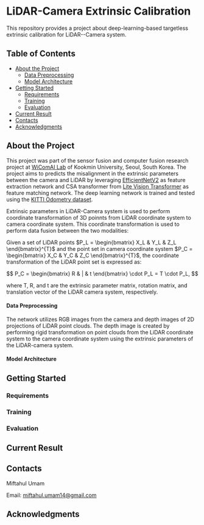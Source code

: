 # LiDAR-Camera Extrinsic Calibration
This repository provides a project about deep-learning-based targetless extrinsic calibration for LiDAR--Camera system.

## Table of Contents
- [About the Project](#about-the-project)
    * [Data Preprocessing](#data-preprocessing)
    * [Model Architecture](#model-architecture)
- [Getting Started](#getting-started)
    * [Requirements](#requirements)
    * [Training](#training)
    * [Evaluation](#evaluation)
- [Current Result](#current-result)
- [Contacts](#contacts)
- [Acknowledgments](#acknowledgments)

## About the Project 
This project was part of the sensor fusion and computer fusion research project at [WiComAI Lab](https://wireless.kookmin.ac.kr/) of Kookmin University, Seoul, South Korea. 
The project aims to predicts the misalignment in the extrinsic parameters between the camera and LiDAR by leveraging [EfficientNetV2](https://arxiv.org/abs/2104.00298) 
as feature extraction network and CSA transformer from [Lite Vision Transformer](https://arxiv.org/abs/2112.10809) as feature matching network. The deep learning network is trained 
and tested using the [KITTI Odometry dataset](https://www.cvlibs.net/datasets/kitti/eval_odometry.php).

Extrinsic parameters in LiDAR-Camera system is used to perform coordinate transformation of 3D poinnts from LiDAR coordinate system to camera coordinate system.
This coordinate transformation is used to perform data fusion between the two modalities:

Given a set of LiDAR points $P_L = \begin{bmatrix} X_L & Y_L & Z_L \end{bmatrix}^{T}$ and the point set in camera coordinate system 
$P_C = \begin{bmatrix} X_C & Y_C & Z_C \end{bmatrix}^{T}$, the coordinate transformation of the LiDAR point set is expressed as:

$$
P_C = \begin{bmatrix} R & | & t \end{bmatrix} \cdot P_L = T \cdot P_L,
$$

where T, R, and t are the extrinsic parameter matrix, rotation matrix, and translation vector of the LiDAR
camera system, respectively.

#### Data Preprocessing
The network utilizes RGB images from the camera and depth images of 2D projections of LiDAR point clouds. 
The depth image is created by performing rigid transformation on point clouds from the LiDAR coordinate system to the camera coordinate 
system using the extrinsic parameters of the LiDAR-camera system. 

#### Model Architecture


## Getting Started
### Requirements


### Training


### Evaluation


## Current Result


## Contacts
Miftahul Umam

Email:
miftahul.umam14@gmail.com

## Acknowledgments